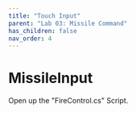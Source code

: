 ```yaml
---
title: "Touch Input"
parent: "Lab 03: Missile Command"
has_children: false
nav_order: 4
---
```


# MissileInput
Open up the "FireControl.cs" Script.
